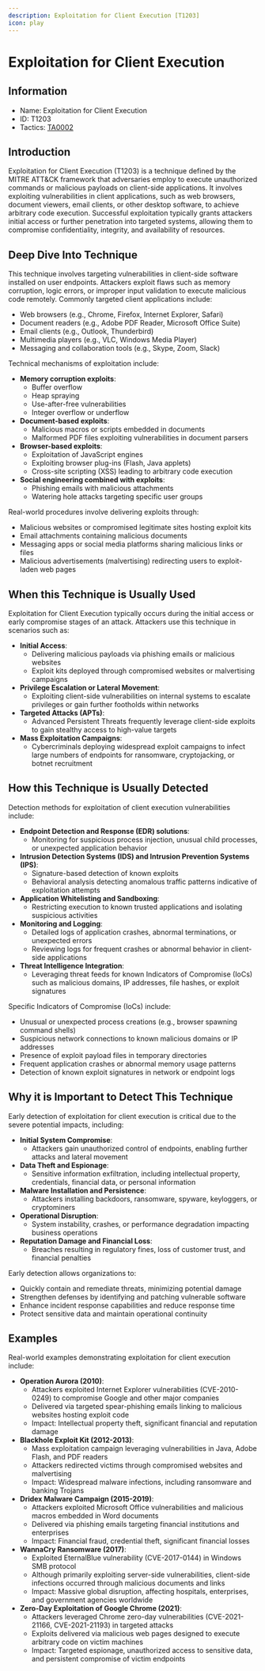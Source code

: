 ```yaml
---
description: Exploitation for Client Execution [T1203]
icon: play
---
```


# Exploitation for Client Execution

## Information

* Name: Exploitation for Client Execution
* ID: T1203
* Tactics: [TA0002](./)

## Introduction

Exploitation for Client Execution (T1203) is a technique defined by the MITRE ATT\&CK framework that adversaries employ to execute unauthorized commands or malicious payloads on client-side applications. It involves exploiting vulnerabilities in client applications, such as web browsers, document viewers, email clients, or other desktop software, to achieve arbitrary code execution. Successful exploitation typically grants attackers initial access or further penetration into targeted systems, allowing them to compromise confidentiality, integrity, and availability of resources.

## Deep Dive Into Technique

This technique involves targeting vulnerabilities in client-side software installed on user endpoints. Attackers exploit flaws such as memory corruption, logic errors, or improper input validation to execute malicious code remotely. Commonly targeted client applications include:

* Web browsers (e.g., Chrome, Firefox, Internet Explorer, Safari)
* Document readers (e.g., Adobe PDF Reader, Microsoft Office Suite)
* Email clients (e.g., Outlook, Thunderbird)
* Multimedia players (e.g., VLC, Windows Media Player)
* Messaging and collaboration tools (e.g., Skype, Zoom, Slack)

Technical mechanisms of exploitation include:

* **Memory corruption exploits**:
  * Buffer overflow
  * Heap spraying
  * Use-after-free vulnerabilities
  * Integer overflow or underflow
* **Document-based exploits**:
  * Malicious macros or scripts embedded in documents
  * Malformed PDF files exploiting vulnerabilities in document parsers
* **Browser-based exploits**:
  * Exploitation of JavaScript engines
  * Exploiting browser plug-ins (Flash, Java applets)
  * Cross-site scripting (XSS) leading to arbitrary code execution
* **Social engineering combined with exploits**:
  * Phishing emails with malicious attachments
  * Watering hole attacks targeting specific user groups

Real-world procedures involve delivering exploits through:

* Malicious websites or compromised legitimate sites hosting exploit kits
* Email attachments containing malicious documents
* Messaging apps or social media platforms sharing malicious links or files
* Malicious advertisements (malvertising) redirecting users to exploit-laden web pages

## When this Technique is Usually Used

Exploitation for Client Execution typically occurs during the initial access or early compromise stages of an attack. Attackers use this technique in scenarios such as:

* **Initial Access**:
  * Delivering malicious payloads via phishing emails or malicious websites
  * Exploit kits deployed through compromised websites or malvertising campaigns
* **Privilege Escalation or Lateral Movement**:
  * Exploiting client-side vulnerabilities on internal systems to escalate privileges or gain further footholds within networks
* **Targeted Attacks (APTs)**:
  * Advanced Persistent Threats frequently leverage client-side exploits to gain stealthy access to high-value targets
* **Mass Exploitation Campaigns**:
  * Cybercriminals deploying widespread exploit campaigns to infect large numbers of endpoints for ransomware, cryptojacking, or botnet recruitment

## How this Technique is Usually Detected

Detection methods for exploitation of client execution vulnerabilities include:

* **Endpoint Detection and Response (EDR) solutions**:
  * Monitoring for suspicious process injection, unusual child processes, or unexpected application behavior
* **Intrusion Detection Systems (IDS) and Intrusion Prevention Systems (IPS)**:
  * Signature-based detection of known exploits
  * Behavioral analysis detecting anomalous traffic patterns indicative of exploitation attempts
* **Application Whitelisting and Sandboxing**:
  * Restricting execution to known trusted applications and isolating suspicious activities
* **Monitoring and Logging**:
  * Detailed logs of application crashes, abnormal terminations, or unexpected errors
  * Reviewing logs for frequent crashes or abnormal behavior in client-side applications
* **Threat Intelligence Integration**:
  * Leveraging threat feeds for known Indicators of Compromise (IoCs) such as malicious domains, IP addresses, file hashes, or exploit signatures

Specific Indicators of Compromise (IoCs) include:

* Unusual or unexpected process creations (e.g., browser spawning command shells)
* Suspicious network connections to known malicious domains or IP addresses
* Presence of exploit payload files in temporary directories
* Frequent application crashes or abnormal memory usage patterns
* Detection of known exploit signatures in network or endpoint logs

## Why it is Important to Detect This Technique

Early detection of exploitation for client execution is critical due to the severe potential impacts, including:

* **Initial System Compromise**:
  * Attackers gain unauthorized control of endpoints, enabling further attacks and lateral movement
* **Data Theft and Espionage**:
  * Sensitive information exfiltration, including intellectual property, credentials, financial data, or personal information
* **Malware Installation and Persistence**:
  * Attackers installing backdoors, ransomware, spyware, keyloggers, or cryptominers
* **Operational Disruption**:
  * System instability, crashes, or performance degradation impacting business operations
* **Reputation Damage and Financial Loss**:
  * Breaches resulting in regulatory fines, loss of customer trust, and financial penalties

Early detection allows organizations to:

* Quickly contain and remediate threats, minimizing potential damage
* Strengthen defenses by identifying and patching vulnerable software
* Enhance incident response capabilities and reduce response time
* Protect sensitive data and maintain operational continuity

## Examples

Real-world examples demonstrating exploitation for client execution include:

* **Operation Aurora (2010)**:
  * Attackers exploited Internet Explorer vulnerabilities (CVE-2010-0249) to compromise Google and other major companies
  * Delivered via targeted spear-phishing emails linking to malicious websites hosting exploit code
  * Impact: Intellectual property theft, significant financial and reputation damage
* **Blackhole Exploit Kit (2012-2013)**:
  * Mass exploitation campaign leveraging vulnerabilities in Java, Adobe Flash, and PDF readers
  * Attackers redirected victims through compromised websites and malvertising
  * Impact: Widespread malware infections, including ransomware and banking Trojans
* **Dridex Malware Campaign (2015-2019)**:
  * Attackers exploited Microsoft Office vulnerabilities and malicious macros embedded in Word documents
  * Delivered via phishing emails targeting financial institutions and enterprises
  * Impact: Financial fraud, credential theft, significant financial losses
* **WannaCry Ransomware (2017)**:
  * Exploited EternalBlue vulnerability (CVE-2017-0144) in Windows SMB protocol
  * Although primarily exploiting server-side vulnerabilities, client-side infections occurred through malicious documents and links
  * Impact: Massive global disruption, affecting hospitals, enterprises, and government agencies worldwide
* **Zero-Day Exploitation of Google Chrome (2021)**:
  * Attackers leveraged Chrome zero-day vulnerabilities (CVE-2021-21166, CVE-2021-21193) in targeted attacks
  * Exploits delivered via malicious web pages designed to execute arbitrary code on victim machines
  * Impact: Targeted espionage, unauthorized access to sensitive data, and persistent compromise of victim endpoints
